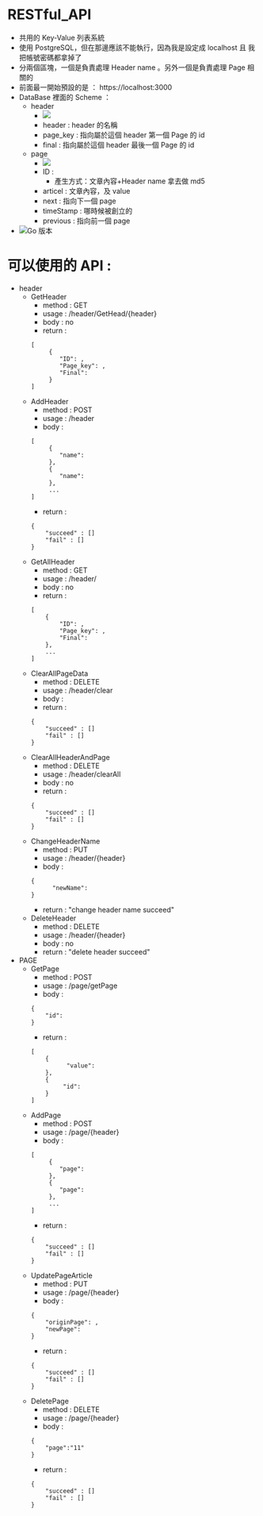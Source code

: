 # RESTful_API
* 共用的 Key-Value 列表系統 
* 使用 PostgreSQL，但在那邊應該不能執行，因為我是設定成 localhost 且 我把帳號密碼都拿掉了
* 分兩個區塊，一個是負責處理 Header name 。另外一個是負責處理 Page 相關的
* 前面最一開始預設的是 ： https://localhost:3000
* DataBase 裡面的 Scheme ：
    * header
        * ![](https://i.imgur.com/Qtwcdoi.png)
        * header : header 的名稱
        * page_key : 指向屬於這個 header 第一個 Page 的 id
        * final : 指向屬於這個 header 最後一個 Page 的 id
    * page
        * ![](https://i.imgur.com/mVXvd9L.png)
        * ID : 
            * 產生方式：文章內容+Header name 拿去做 md5
        * articel : 文章內容，及 value
        * next : 指向下一個 page
        * timeStamp : 哪時候被創立的
        * previous : 指向前一個 page
* ![Go 版本](https://github.com/joec1368/Restful-API-GO)
# 可以使用的 API :
* header
    * GetHeader
        * method : GET
        * usage : /header/GetHead/{header}
        * body : no
        * return : 
        ```{json}
        [
             {
                "ID": ,
                "Page_key": ,
                "Final":
             }
       ]
        ```
    * AddHeader
        * method : POST
        * usage : /header
        * body : 
        ```{json}
        [
             {
                "name":
             },
             {
                "name":
             },
             ...
       ]
        ```
        * return : 
        ```{json}
        {
            "succeed" : []
            "fail" : []
        }
        ```
     * GetAllHeader
        * method : GET
        * usage : /header/
        * body : no
        * return : 
        ```{json}
        [
            {
                "ID": ,
                "Page_key": ,
                "Final":
            },
            ...
        ]
        ```
     * ClearAllPageData
        * method : DELETE
        * usage : /header/clear
        * body : 
        * return : 
        ```{json}
        {
            "succeed" : []
            "fail" : []
        }
        ```
     * ClearAllHeaderAndPage
        * method : DELETE
        * usage : /header/clearAll
        * body : no
        * return : 
        ```{json}
        {
            "succeed" : []
            "fail" : []
        }
        ```
     * ChangeHeaderName
        * method : PUT
        * usage : /header/{header}
        * body : 
        ```{json}
        {
              "newName":
        }
        ```
        * return : "change header name succeed"
     * DeleteHeader
        * method : DELETE
        * usage : /header/{header}
        * body : no
        * return : "delete header succeed"
* PAGE
     * GetPage
        * method : POST
        * usage : /page/getPage
        * body : 
        ```{json}
        {
            "id":
        }
        ```
        * return : 
        ```{json}
        [
            {
                  "value":
            },
            {
                 "id": 
            }
        ]
        ```
     * AddPage
        * method : POST
        * usage : /page/{header}
        * body : 
        ```{json}
        [
             {
                "page":
             },
             {
                "page":
             },
             ...
       ]
        ```
        * return : 
        ```{json}
        {
            "succeed" : []
            "fail" : []
        }
        ```
     * UpdatePageArticle
        * method : PUT
        * usage : /page/{header}
        * body : 
        ```{json}
        {
            "originPage": ,
            "newPage":
        }
        ```
        * return : 
        ```{json}
        {
            "succeed" : []
            "fail" : []
        }
        ```
     * DeletePage
        * method : DELETE
        * usage : /page/{header}
        * body : 
        ```{json}
        {
            "page":"11"
        }
        ```
        * return : 
        ```{json}
        {
            "succeed" : []
            "fail" : []
        }
        ```

